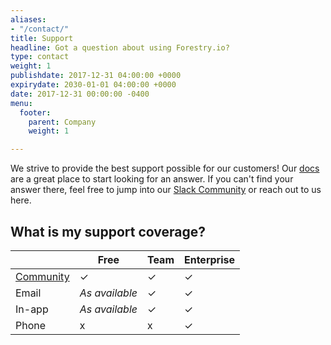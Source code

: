 ```yaml
---
aliases:
- "/contact/"
title: Support
headline: Got a question about using Forestry.io?
type: contact
weight: 1
publishdate: 2017-12-31 04:00:00 +0000
expirydate: 2030-01-01 04:00:00 +0000
date: 2017-12-31 00:00:00 -0400
menu:
  footer:
    parent: Company
    weight: 1

---
```

We strive to provide the best support possible for our customers! Our [docs](/docs/) are a great place to start looking for an answer. If you can't find your answer there, feel free to jump into our [Slack Community](https://forestry.io/blog/post/join-our-slack-community/) or reach out to us here.

## What is my support coverage?
|                   | Free             | Team | Enterprise |
|-------------------|------------------|------|------------|
| [Community](https://forestry.io/blog/post/join-our-slack-community/) | ✓ | ✓ | ✓ |
| Email             | *As available* | ✓    | ✓ |
| In-app            | *As available* | ✓    | ✓ |
| Phone             | ⅹ | ⅹ | ✓ |